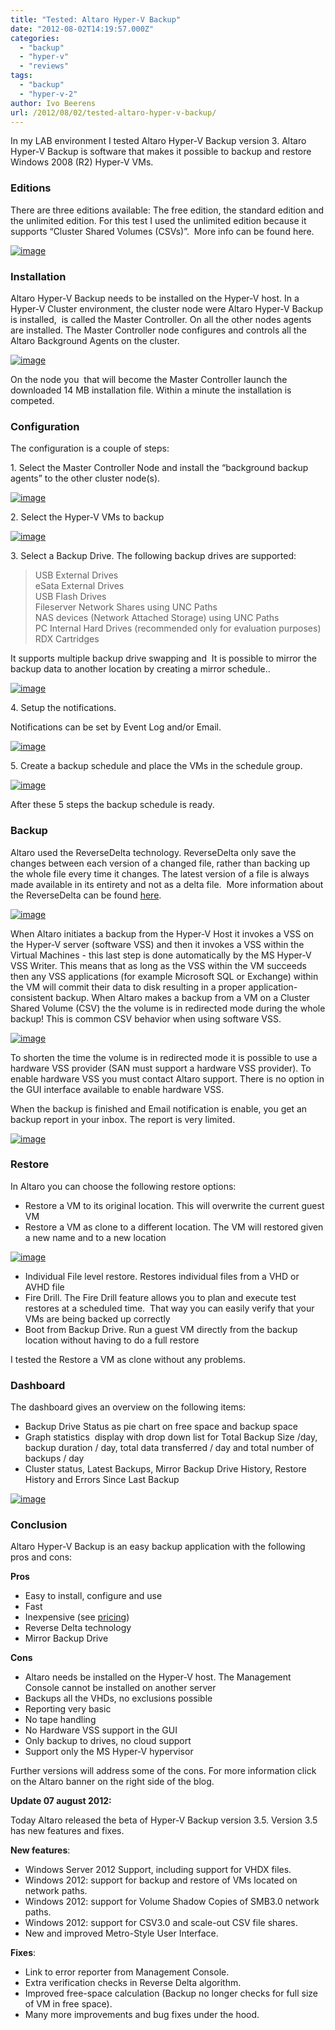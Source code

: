 ```yaml
---
title: "Tested: Altaro Hyper-V Backup"
date: "2012-08-02T14:19:57.000Z"
categories: 
  - "backup"
  - "hyper-v"
  - "reviews"
tags: 
  - "backup"
  - "hyper-v-2"
author: Ivo Beerens
url: /2012/08/02/tested-altaro-hyper-v-backup/
---
```


In my LAB environment I tested Altaro Hyper-V Backup version 3. Altaro Hyper-V Backup is software that makes it possible to backup and restore Windows 2008 (R2) Hyper-V VMs.

### Editions

There are three editions available: The free edition, the standard edition and the unlimited edition. For this test I used the unlimited edition because it supports “Cluster Shared Volumes (CSVs)”.  More info can be found here.

[![image](images/image_thumb.png "image")](images/image.png)

### Installation

Altaro Hyper-V Backup needs to be installed on the Hyper-V host. In a Hyper-V Cluster environment, the cluster node were Altaro Hyper-V Backup is installed,  is called the Master Controller. On all the other nodes agents are installed. The Master Controller node configures and controls all the Altaro Background Agents on the cluster.

[![image](images/image_thumb1.png "image")](images/image1.png)

On the node you  that will become the Master Controller launch the downloaded 14 MB installation file. Within a minute the installation is competed.

### Configuration

The configuration is a couple of steps:

1\. Select the Master Controller Node and install the “background backup agents” to the other cluster node(s).

[![image](images/image_thumb2.png "image")](images/image2.png)

2\. Select the Hyper-V VMs to backup

[![image](images/image_thumb3.png "image")](images/image3.png)

3\. Select a Backup Drive. The following backup drives are supported:

> USB External Drives  
> eSata External Drives  
> USB Flash Drives  
> Fileserver Network Shares using UNC Paths  
> NAS devices (Network Attached Storage) using UNC Paths  
> PC Internal Hard Drives (recommended only for evaluation purposes)  
> RDX Cartridges

It supports multiple backup drive swapping and  It is possible to mirror the backup data to another location by creating a mirror schedule..

[![image](images/image_thumb4.png "image")](images/image4.png)

4\. Setup the notifications.

Notifications can be set by Event Log and/or Email. 

[![image](images/image_thumb5.png "image")](images/image5.png)

5\. Create a backup schedule and place the VMs in the schedule group.

[![image](images/image_thumb6.png "image")](images/image6.png)

After these 5 steps the backup schedule is ready.

### Backup

Altaro used the ReverseDelta technology. ReverseDelta only save the changes between each version of a changed file, rather than backing up the whole file every time it changes. The latest version of a file is always made available in its entirety and not as a delta file.  More information about the ReverseDelta can be found [here](http://www.altaro.com/files/AltaroBackupReverseDelta.pdf).

[![image](images/image_thumb7.png "image")](images/image7.png)

When Altaro initiates a backup from the Hyper-V Host it invokes a VSS on the Hyper-V server (software VSS) and then it invokes a VSS within the Virtual Machines - this last step is done automatically by the MS Hyper-V VSS Writer. This means that as long as the VSS within the VM succeeds then any VSS applications (for example Microsoft SQL or Exchange) within the VM will commit their data to disk resulting in a proper application-consistent backup. When Altaro makes a backup from a VM on a Cluster Shared Volume (CSV) the the volume is in redirected mode during the whole backup! This is common CSV behavior when using software VSS.

[![image](images/image_thumb8.png "image")](images/image8.png)

To shorten the time the volume is in redirected mode it is possible to use a hardware VSS provider (SAN must support a hardware VSS provider). To enable hardware VSS you must contact Altaro support. There is no option in the GUI interface available to enable hardware VSS.

When the backup is finished and Email notification is enable, you get an backup report in your inbox. The report is very limited.

[![image](images/image13_thumb.png "image")](images/image13.png)

### Restore

In Altaro you can choose the following restore options:

- Restore a VM to its original location. This will overwrite the current guest VM
- Restore a VM as clone to a different location. The VM will restored given a new name and to a new location

[![image](images/image_thumb9.png "image")](images/image9.png)

- Individual File level restore. Restores individual files from a VHD or AVHD file
- Fire Drill. The Fire Drill feature allows you to plan and execute test restores at a scheduled time.  That way you can easily verify that your VMs are being backed up correctly
- Boot from Backup Drive. Run a guest VM directly from the backup location without having to do a full restore

I tested the Restore a VM as clone without any problems.

### Dashboard

The dashboard gives an overview on the following items:

- Backup Drive Status as pie chart on free space and backup space
- Graph statistics  display with drop down list for Total Backup Size /day, backup duration / day, total data transferred / day and total number of backups / day 
- Cluster status, Latest Backups, Mirror Backup Drive History, Restore History and Errors Since Last Backup

[![image](images/image_thumb10.png "image")](images/image10.png)

### Conclusion

Altaro Hyper-V Backup is an easy backup application with the following pros and cons:

**Pros**

- Easy to install, configure and use
- Fast
- Inexpensive (see [pricing](http://www.altaro.com/hyper-v-backup/buynow.php))
- Reverse Delta technology
- Mirror Backup Drive

**Cons**

- Altaro needs be installed on the Hyper-V host. The Management Console cannot be installed on another server
- Backups all the VHDs, no exclusions possible
- Reporting very basic
- No tape handling
- No Hardware VSS support in the GUI
- Only backup to drives, no cloud support
- Support only the MS Hyper-V hypervisor

Further versions will address some of the cons. For more information click on the Altaro banner on the right side of the blog.

**Update 07 august 2012:**

Today Altaro released the beta of Hyper-V Backup version 3.5. Version 3.5 has new features and fixes.

**New features**:

- Windows Server 2012 Support, including support for VHDX files.
- Windows 2012: support for backup and restore of VMs located on network paths.
- Windows 2012: support for Volume Shadow Copies of SMB3.0 network paths.
- Windows 2012: support for CSV3.0 and scale-out CSV file shares.
- New and improved Metro-Style User Interface.

**Fixes**:

- Link to error reporter from Management Console.
- Extra verification checks in Reverse Delta algorithm.
- Improved free-space calculation (Backup no longer checks for full size of VM in free space).
- Many more improvements and bug fixes under the hood.